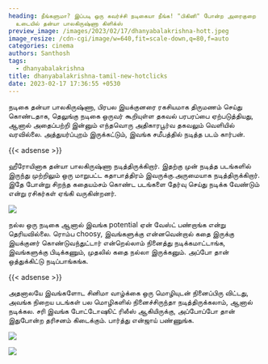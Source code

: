 ```yaml
---
heading: நீங்களுமா? இப்படி ஒரு கவர்ச்சி நடிகையா நீங்க! "பிகினி" போன்ற அரைகுறை
  உடையில் தன்யா பாலகிருஷ்ணா கிளிக்ஸ்
preview_image: /images/2023/02/17/dhanyabalakrishna-hott.jpeg
image_resize: /cdn-cgi/image/w=640,fit=scale-down,q=80,f=auto
categories: cinema
authors: Santhosh
tags:
  - dhanyabalakrishna
title: dhanyabalakrishna-tamil-new-hotclicks
date: 2023-02-17 17:36:55 +0530
---
```

நடிகை தன்யா பாலகிருஷ்ணா, பிரபல இயக்குனரை ரகசியமாக திருமணம் செய்து கொண்டதாக, தெலுங்கு நடிகை ஒருவர் கூறியுள்ள தகவல் பரபரப்பை ஏற்படுத்தியது, ஆனால் அதைப்பற்றி இன்னும் எந்தவொரு அதிகாரபூர்வ தகவலும் வெளியில் வரவில்லை. அத்துயர்ப்புறம் இருக்கட்டும், இவங்க சமீபத்தில் நடித்த படம் கார்பன்.

﻿{{< adsense >}} 

ஹீரோயினாக தன்யா பாலகிருஷ்ணா நடித்திருக்கிறார். இதற்கு முன் நடித்த படங்களில் இருந்து முற்றிலும் ஒரு மாறுபட்ட கதாபாத்திரம் இவருக்கு.அருமையாக நடித்திருக்கிறார். இதே போன்று சிறந்த கதையம்சம் கொண்ட படங்களை தேர்வு செய்து நடிக்க வேண்டும் என்று ரசிகர்கள் ஏங்கி வருகின்றனர். 



![](/images/2023/02/17/dhanyabalakrishna-tamil-new-hotclicks.jpeg)

நல்ல ஒரு நடிகை ஆனால் இவங்க potential ஏன் வேஸ்ட் பண்றாங்க என்று தெரியவில்லை. ரொம்ப choosy, இவங்களுக்கு என்னவென்றால் கதை இருக்கு இயக்குனர் கொண்டுவந்துட்டார் என்றெல்லாம் நினைத்து நடிக்கமாட்டாங்க, இவங்களுக்கு பிடிக்கணும், முதலில் கதை நல்லா இருக்கனும். அப்போ தான் ஒத்துக்கிட்டு நடிப்பாங்கங்க.

{{< adsense >}} 

அதனாலயே இவங்களோட சினிமா வாழ்க்கை ஒரு மொழியுடன் நினைப்பிரு விட்டது, அவங்க நிறைய படங்கள் பல மொழிகளில் நினைச்சிருந்தா நடித்திருக்கலாம், ஆனால் நடிக்கல. சரி இவங்க போட்டோஷூட் ரிலீஸ் ஆகியிருக்கு, அப்போப்போ தான் இதுபோன்ற தரிசனம் கிடைக்கும்.  பார்த்து என்ஜாய் பண்ணுங்க.

![](/images/2023/02/17/dhanyabalakrishna-tamil-new-hotclicks2.jpeg)

![](/images/2023/02/17/dhanyabalakrishna-tamil-new-hotclickss.jpeg)